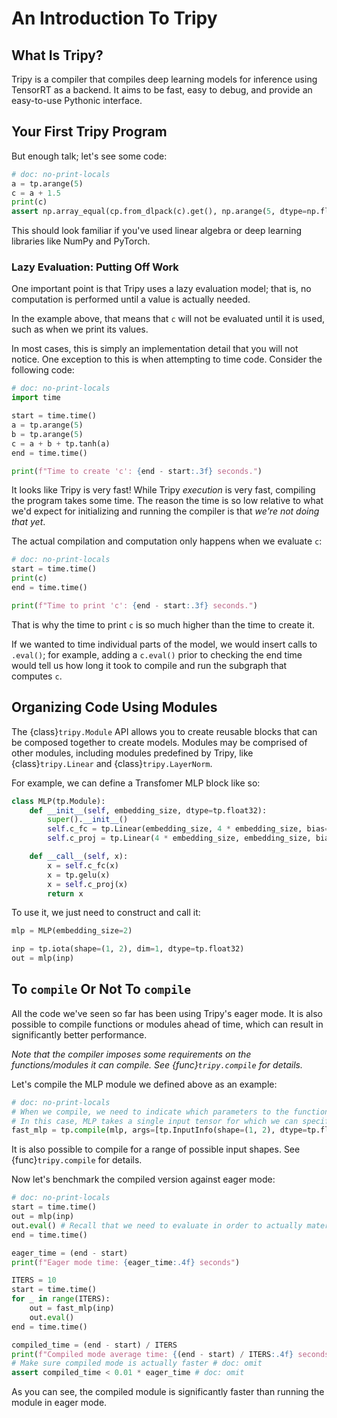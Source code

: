 # An Introduction To Tripy

## What Is Tripy?

Tripy is a compiler that compiles deep learning models for inference using TensorRT as a backend.
It aims to be fast, easy to debug, and provide an easy-to-use Pythonic interface.

## Your First Tripy Program

But enough talk; let's see some code:

```py
# doc: no-print-locals
a = tp.arange(5)
c = a + 1.5
print(c)
assert np.array_equal(cp.from_dlpack(c).get(), np.arange(5, dtype=np.float32) + 1.5) # doc: omit
```

This should look familiar if you've used linear algebra or deep learning libraries like
NumPy and PyTorch.


### Lazy Evaluation: Putting Off Work

One important point is that Tripy uses a lazy evaluation model; that is,
no computation is performed until a value is actually needed.

In the example above, that means that `c` will not be evaluated until it is used,
such as when we print its values.

In most cases, this is simply an implementation detail that you will not notice.
One exception to this is when attempting to time code. Consider the following code:

```py
# doc: no-print-locals
import time

start = time.time()
a = tp.arange(5)
b = tp.arange(5)
c = a + b + tp.tanh(a)
end = time.time()

print(f"Time to create 'c': {end - start:.3f} seconds.")
```

It looks like Tripy is very fast! While Tripy *execution* is very fast, compiling the program
takes some time. The reason the time is so low relative to what we'd expect for initializing
and running the compiler is that *we're not doing that yet*.

The actual compilation and computation only happens when we evaluate `c`:

```py
# doc: no-print-locals
start = time.time()
print(c)
end = time.time()

print(f"Time to print 'c': {end - start:.3f} seconds.")
```

That is why the time to print `c` is so much higher than the time to create it.

If we wanted to time individual parts of the model, we would insert calls to `.eval()`;
for example, adding a `c.eval()` prior to checking the end time would tell us how
long it took to compile and run the subgraph that computes `c`.


## Organizing Code Using Modules

The {class}`tripy.Module` API allows you to create reusable blocks that can be composed together
to create models. Modules may be comprised of other modules, including modules predefined
by Tripy, like {class}`tripy.Linear` and {class}`tripy.LayerNorm`.

For example, we can define a Transfomer MLP block like so:

```py
class MLP(tp.Module):
    def __init__(self, embedding_size, dtype=tp.float32):
        super().__init__()
        self.c_fc = tp.Linear(embedding_size, 4 * embedding_size, bias=True, dtype=dtype)
        self.c_proj = tp.Linear(4 * embedding_size, embedding_size, bias=True, dtype=dtype)

    def __call__(self, x):
        x = self.c_fc(x)
        x = tp.gelu(x)
        x = self.c_proj(x)
        return x
```

To use it, we just need to construct and call it:

```py
mlp = MLP(embedding_size=2)

inp = tp.iota(shape=(1, 2), dim=1, dtype=tp.float32)
out = mlp(inp)
```


## To `compile` Or Not To `compile`

All the code we've seen so far has been using Tripy's eager mode. It is also possible to compile
functions or modules ahead of time, which can result in significantly better performance.

*Note that the compiler imposes some requirements on the functions/modules it can compile.*
*See {func}`tripy.compile` for details.*

Let's compile the MLP module we defined above as an example:

```py
# doc: no-print-locals
# When we compile, we need to indicate which parameters to the function should be runtime inputs.
# In this case, MLP takes a single input tensor for which we can specify our desired shape and datatype.
fast_mlp = tp.compile(mlp, args=[tp.InputInfo(shape=(1, 2), dtype=tp.float32)])
```

It is also possible to compile for a range of possible input shapes.
See {func}`tripy.compile` for details.

Now let's benchmark the compiled version against eager mode:
```py
# doc: no-print-locals
start = time.time()
out = mlp(inp)
out.eval() # Recall that we need to evaluate in order to actually materialize `out`
end = time.time()

eager_time = (end - start)
print(f"Eager mode time: {eager_time:.4f} seconds")

ITERS = 10
start = time.time()
for _ in range(ITERS):
    out = fast_mlp(inp)
    out.eval()
end = time.time()

compiled_time = (end - start) / ITERS
print(f"Compiled mode average time: {(end - start) / ITERS:.4f} seconds")
# Make sure compiled mode is actually faster # doc: omit
assert compiled_time < 0.01 * eager_time # doc: omit
```

As you can see, the compiled module is significantly faster than running the module
in eager mode.
